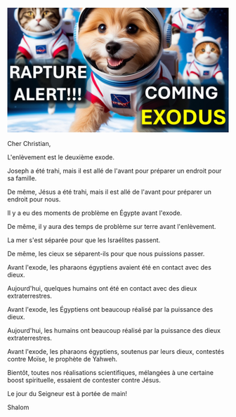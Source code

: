 ![Video cover image](../cover.jpg "cover photo")

Cher Christian,

L'enlèvement est le deuxième exode.

Joseph a été trahi, mais il est allé de l'avant pour préparer un endroit pour sa famille.

De même, Jésus a été trahi, mais il est allé de l'avant pour préparer un endroit pour nous.

Il y a eu des moments de problème en Égypte avant l'exode.

De même, il y aura des temps de problème sur terre avant l'enlèvement.

La mer s'est séparée pour que les Israélites passent.

De même, les cieux se séparent-ils pour que nous puissions passer.

Avant l'exode, les pharaons égyptiens avaient été en contact avec des dieux.

Aujourd'hui, quelques humains ont été en contact avec des dieux extraterrestres.

Avant l'exode, les Égyptiens ont beaucoup réalisé par la puissance des dieux.

Aujourd'hui, les humains ont beaucoup réalisé par la puissance des dieux extraterrestres.

Avant l'exode, les pharaons égyptiens, soutenus par leurs dieux, contestés contre Moïse, le prophète de Yahweh.

Bientôt, toutes nos réalisations scientifiques, mélangées à une certaine boost spirituelle, essaient de contester contre Jésus.

Le jour du Seigneur est à portée de main!

Shalom